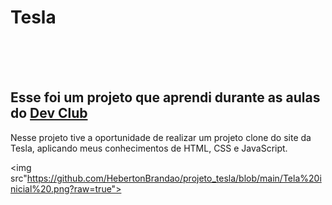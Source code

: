 <h1>Tesla</h1>
<br>
<br>
<br>

<h2> Esse foi um projeto que aprendi durante as aulas do <a href="https://rodolfomori.com.br/devclub/">Dev Club</a> </h2>

<p> Nesse projeto tive a oportunidade de realizar um projeto clone do site da Tesla, aplicando meus conhecimentos de HTML, CSS e JavaScript. </p>

<img src"https://github.com/HebertonBrandao/projeto_tesla/blob/main/Tela%20inicial%20.png?raw=true">

